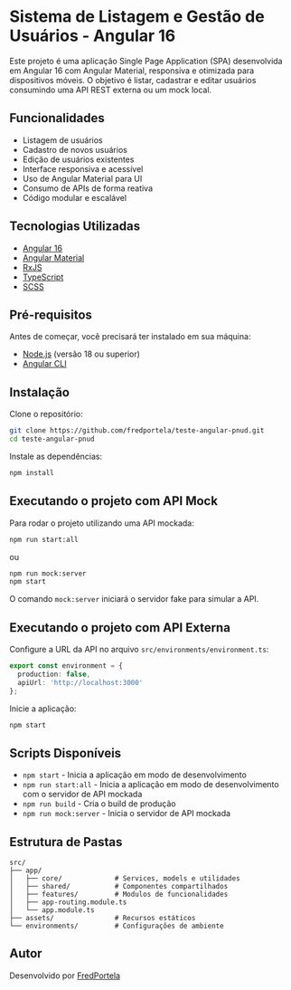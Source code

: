 # Sistema de Listagem e Gestão de Usuários - Angular 16

Este projeto é uma aplicação Single Page Application (SPA) desenvolvida em Angular 16 com Angular Material, responsiva e otimizada para dispositivos móveis. O objetivo é listar, cadastrar e editar usuários consumindo uma API REST externa ou um mock local.

## Funcionalidades

- Listagem de usuários
- Cadastro de novos usuários
- Edição de usuários existentes
- Interface responsiva e acessível
- Uso de Angular Material para UI
- Consumo de APIs de forma reativa
- Código modular e escalável

## Tecnologias Utilizadas

- [Angular 16](https://angular.io/)
- [Angular Material](https://material.angular.io/)
- [RxJS](https://rxjs.dev/)
- [TypeScript](https://www.typescriptlang.org/)
- [SCSS](https://sass-lang.com/)

## Pré-requisitos

Antes de começar, você precisará ter instalado em sua máquina:
- [Node.js](https://nodejs.org/) (versão 18 ou superior)
- [Angular CLI](https://angular.io/cli)

## Instalação

Clone o repositório:
```bash
git clone https://github.com/fredportela/teste-angular-pnud.git
cd teste-angular-pnud
```

Instale as dependências:
```bash
npm install
```

## Executando o projeto com API Mock

Para rodar o projeto utilizando uma API mockada:
```bash
npm run start:all
```
ou
```bash
npm run mock:server
npm start
```
 
O comando `mock:server` iniciará o servidor fake para simular a API.

## Executando o projeto com API Externa

Configure a URL da API no arquivo `src/environments/environment.ts`:
```typescript
export const environment = {
  production: false,
  apiUrl: 'http://localhost:3000'
};
```

Inicie a aplicação:
```bash
npm start
```

## Scripts Disponíveis

- `npm start` - Inicia a aplicação em modo de desenvolvimento
- `npm run start:all` - Inicia a aplicação em modo de desenvolvimento com o servidor de API mockada
- `npm run build` - Cria o build de produção
- `npm run mock:server` - Inicia o servidor de API mockada

## Estrutura de Pastas

```plaintext
src/
├── app/
│   ├── core/             # Services, models e utilidades
│   ├── shared/           # Componentes compartilhados
│   ├── features/         # Modulos de funcionalidades
│   ├── app-routing.module.ts
│   └── app.module.ts
├── assets/               # Recursos estáticos
└── environments/         # Configurações de ambiente
```

## Autor

Desenvolvido por [FredPortela](https://github.com/fredportela)
